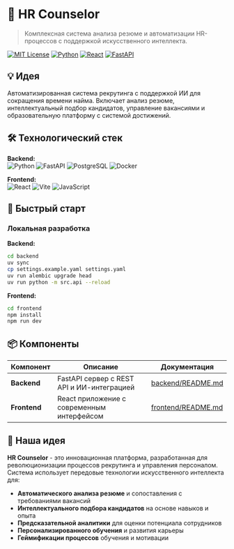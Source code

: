 # 🚀 HR Counselor

> Комплексная система анализа резюме и автоматизации HR-процессов с поддержкой искусственного интеллекта.

[![MIT License](https://img.shields.io/badge/License-MIT-green.svg)](https://choosealicense.com/licenses/mit/)
[![Python](https://img.shields.io/badge/Python-3.13+-3776AB?style=flat&logo=python&logoColor=white)](https://python.org)
[![React](https://img.shields.io/badge/React-18.3+-61DAFB?style=flat&logo=react&logoColor=black)](https://react.dev)
[![FastAPI](https://img.shields.io/badge/FastAPI-0.116+-009688?style=flat&logo=fastapi&logoColor=white)](https://fastapi.tiangolo.com)

## 💡 Идея

Автоматизированная система рекрутинга с поддержкой ИИ для сокращения времени найма. Включает анализ резюме, интеллектуальный подбор кандидатов, управление вакансиями и образовательную платформу с системой достижений.

## 🛠️ Технологический стек

**Backend:**  
![Python](https://img.shields.io/badge/Python-3776AB?style=flat&logo=python&logoColor=white)
![FastAPI](https://img.shields.io/badge/FastAPI-009688?style=flat&logo=fastapi&logoColor=white)
![PostgreSQL](https://img.shields.io/badge/PostgreSQL-336791?style=flat&logo=postgresql&logoColor=white)
![Docker](https://img.shields.io/badge/Docker-2496ED?style=flat&logo=docker&logoColor=white)

**Frontend:**  
![React](https://img.shields.io/badge/React-61DAFB?style=flat&logo=react&logoColor=black)
![Vite](https://img.shields.io/badge/Vite-646CFF?style=flat&logo=vite&logoColor=white)
![JavaScript](https://img.shields.io/badge/JavaScript-F7DF1E?style=flat&logo=javascript&logoColor=black)

## 🚀 Быстрый старт

### Локальная разработка

**Backend:**
```bash
cd backend
uv sync
cp settings.example.yaml settings.yaml
uv run alembic upgrade head
uv run python -m src.api --reload
```

**Frontend:**
```bash
cd frontend
npm install
npm run dev
```

## 📦 Компоненты

| Компонент | Описание | Документация |
|-----------|----------|--------------|
| **Backend** | FastAPI сервер с REST API и ИИ-интеграцией | [backend/README.md](backend/README.md) |
| **Frontend** | React приложение с современным интерфейсом | [frontend/README.md](frontend/README.md) |

## 🎯 Наша идея

**HR Counselor** - это инновационная платформа, разработанная для революционизации процессов рекрутинга и управления персоналом. Система использует передовые технологии искусственного интеллекта для:

- **Автоматического анализа резюме** и сопоставления с требованиями вакансий
- **Интеллектуального подбора кандидатов** на основе навыков и опыта
- **Предсказательной аналитики** для оценки потенциала сотрудников
- **Персонализированного обучения** и развития карьеры
- **Геймификации процессов** обучения и мотивации
